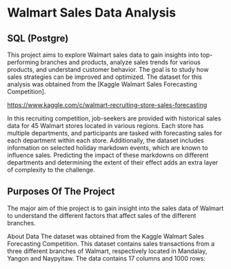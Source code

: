 # Walmart Sales Data Analysis

## SQL (Postgre)
This project aims to explore Walmart sales data to gain insights into top-performing branches and products, analyze sales trends for various products, and understand customer behavior. The goal is to study how sales strategies can be improved and optimized. The dataset for this analysis was obtained from the [Kaggle Walmart Sales Forecasting Competition].

https://www.kaggle.com/c/walmart-recruiting-store-sales-forecasting

In this recruiting competition, job-seekers are provided with historical sales data for 45 Walmart stores located in various regions. Each store has multiple departments, and participants are tasked with forecasting sales for each department within each store. Additionally, the dataset includes information on selected holiday markdown events, which are known to influence sales. Predicting the impact of these markdowns on different departments and determining the extent of their effect adds an extra layer of complexity to the challenge.

## Purposes Of The Project

The major aim of thie project is to gain insight into the sales data of Walmart to understand the different factors that affect sales of the different branches.

About Data
The dataset was obtained from the Kaggle Walmart Sales Forecasting Competition. This dataset contains sales transactions from a three different branches of Walmart, respectively located in Mandalay, Yangon and Naypyitaw. The data contains 17 columns and 1000 rows:


